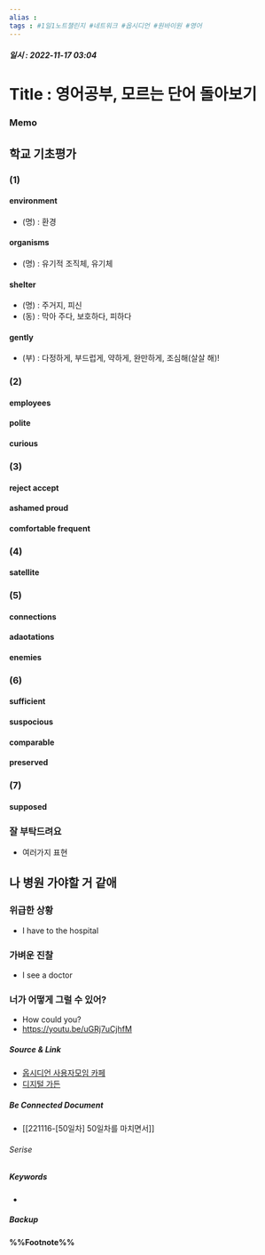 ```yaml
---
alias : 
tags : #1일1노트챌린지 #네트워크 #옵시디언 #원바이원 #영어
---
```


##### 일시 : 2022-11-17 03:04

# Title : 영어공부, 모르는 단어 돌아보기

### Memo

## 학교 기초평가

### (1)

#### environment
- (명) : 환경

#### organisms
- (명) : 유기적 조직체, 유기체

#### shelter
- (명) : 주거지, 피신
- (동) : 막아 주다, 보호하다, 피하다

#### gently
- (부) :  다정하게, 부드럽게, 약하게, 완만하게, 조심해(살살 해)!

### (2)

#### employees

#### polite

#### curious

### (3)

#### reject accept

#### ashamed proud

#### comfortable frequent


### (4)

#### satellite

### (5)

#### connections

#### adaotations

#### enemies

### (6)

#### sufficient

#### suspocious

#### comparable

#### preserved

### (7)

#### supposed


### 잘 부탁드려요
- 여러가지 표현

## 나 병원 가야할 거 같애

### 위급한 상황
- I have to the hospital

### 가벼운 진찰
- I see a doctor

### 너가 어떻게 그럴 수 있어?
- How could you?
- https://youtu.be/uGRj7uCjhfM

##### Source & Link
- [옵시디언 사용자모임 카페](https://cafe.naver.com/obsidianary/2442)
- [디지털 가든](https://chunghasull.netlify.app/221115-50일차-50일차를-마치면서)

##### Be Connected Document
- [[221116-[50일차] 50일차를 마치면서]]

###### Serise


##### Keywords
- 

##### Backup


#### %%Footnote%%

[^1]: 